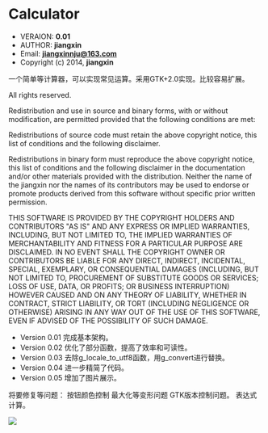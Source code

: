 # Calculator #
    
* VERAION:    **0.01**
* AUTHOR:    **jiangxin**
* Email:    **jiangxinnju@163.com**
* Copyright (c) 2014, **jiangxin**

一个简单等计算器，可以实现常见运算。采用GTK+2.0实现。比较容易扩展。

All rights reserved.

Redistribution and use in source and binary forms, with or without modification, are permitted provided that the following conditions are met:

Redistributions of source code must retain the above copyright notice, this list of conditions and the following disclaimer.

Redistributions in binary form must reproduce the above copyright notice, this list of conditions and the following disclaimer in the documentation and/or other materials provided with the distribution.
Neither the name of the jiangxin nor the names of its contributors may be used to endorse or promote products derived from this software without specific prior written permission.

THIS SOFTWARE IS PROVIDED BY THE COPYRIGHT HOLDERS AND CONTRIBUTORS "AS IS" AND ANY EXPRESS OR IMPLIED WARRANTIES, INCLUDING, BUT NOT LIMITED TO, THE IMPLIED WARRANTIES OF MERCHANTABILITY AND FITNESS FOR A PARTICULAR PURPOSE ARE DISCLAIMED. IN NO EVENT SHALL THE COPYRIGHT OWNER OR CONTRIBUTORS BE LIABLE FOR ANY DIRECT, INDIRECT, INCIDENTAL, SPECIAL, EXEMPLARY, OR CONSEQUENTIAL DAMAGES (INCLUDING, BUT NOT LIMITED TO, PROCUREMENT OF SUBSTITUTE GOODS OR SERVICES; LOSS OF USE, DATA, OR PROFITS; OR BUSINESS INTERRUPTION) HOWEVER CAUSED AND ON ANY THEORY OF LIABILITY, WHETHER IN CONTRACT, STRICT LIABILITY, OR TORT (INCLUDING NEGLIGENCE OR OTHERWISE) ARISING IN ANY WAY OUT OF THE USE OF THIS SOFTWARE, EVEN IF ADVISED OF THE POSSIBILITY OF SUCH DAMAGE.



* Version 0.01 完成基本架构。
* Version 0.02 优化了部分函数，提高了效率和可读性。
* Version 0.03 去除g_locale_to_utf8函数，用g_convert进行替换。
* Version 0.04 进一步精简了代码。
* Version 0.05 增加了图片展示。

将要修复等问题：
按钮颜色控制
最大化等变形问题
GTK版本控制问题。
表达式计算。

<img src="https://raw.githubusercontent.com/jiangxincode/calculator/master/data/calculator.png" />